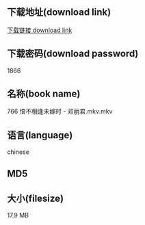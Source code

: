 ## 下载地址(download link)
[下载链接 download link](https://tutu365.netlify.app/?s=766+%E6%81%A8%E4%B8%8D%E7%9B%B8%E9%80%A2%E6%9C%AA%E5%AB%81%E6%97%B6+-+%E9%82%93%E4%B8%BD%E5%90%9B.mkv)

## 下载密码(download password)
1866

## 名称(book name)
766 恨不相逢未嫁时 - 邓丽君.mkv.mkv

## 语言(language)
chinese

## MD5


## 大小(filesize)
17.9 MB
